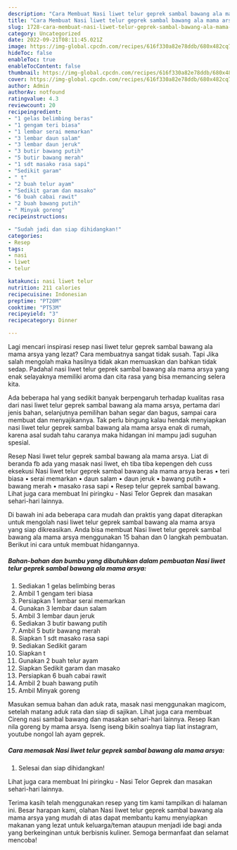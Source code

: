 ```yaml
---
description: "Cara Membuat Nasi liwet telur geprek sambal bawang ala mama arsya yang Enak"
title: "Cara Membuat Nasi liwet telur geprek sambal bawang ala mama arsya yang Enak"
slug: 1728-cara-membuat-nasi-liwet-telur-geprek-sambal-bawang-ala-mama-arsya-yang-enak
category: Uncategorized
date: 2022-09-21T08:11:45.021Z
image: https://img-global.cpcdn.com/recipes/616f330a82e78ddb/680x482cq70/nasi-liwet-telur-geprek-sambal-bawang-ala-mama-arsya-foto-resep-utama.jpg
hideToc: false
enableToc: true
enableTocContent: false
thumbnail: https://img-global.cpcdn.com/recipes/616f330a82e78ddb/680x482cq70/nasi-liwet-telur-geprek-sambal-bawang-ala-mama-arsya-foto-resep-utama.jpg
cover: https://img-global.cpcdn.com/recipes/616f330a82e78ddb/680x482cq70/nasi-liwet-telur-geprek-sambal-bawang-ala-mama-arsya-foto-resep-utama.jpg
author: Admin
authorAv: notfound
ratingvalue: 4.3
reviewcount: 20
recipeingredient:
- "1 gelas belimbing beras"
- "1 gengam teri biasa"
- "1 lembar serai memarkan"
- "3 lembar daun salam"
- "3 lembar daun jeruk"
- "3 butir bawang putih"
- "5 butir bawang merah"
- "1 sdt masako rasa sapi"
- "Sedikit garam"
- " t"
- "2 buah telur ayam"
- "Sedikit garam dan masako"
- "6 buah cabai rawit"
- "2 buah bawang putih"
- " Minyak goreng"
recipeinstructions:

- "Sudah jadi dan siap dihidangkan!"
categories:
- Resep
tags:
- nasi
- liwet
- telur

katakunci: nasi liwet telur 
nutrition: 211 calories
recipecuisine: Indonesian
preptime: "PT20M"
cooktime: "PT53M"
recipeyield: "3"
recipecategory: Dinner

---
```



Lagi mencari inspirasi resep nasi liwet telur geprek sambal bawang ala mama arsya yang lezat? Cara membuatnya sangat tidak susah. Tapi Jika salah mengolah maka hasilnya tidak akan memuaskan dan bahkan tidak sedap. Padahal nasi liwet telur geprek sambal bawang ala mama arsya yang enak selayaknya memiliki aroma dan cita rasa yang bisa memancing selera kita.


Ada beberapa hal yang sedikit banyak berpengaruh terhadap kualitas rasa dari nasi liwet telur geprek sambal bawang ala mama arsya, pertama dari jenis bahan, selanjutnya pemilihan bahan segar dan bagus, sampai cara membuat dan menyajikannya. Tak perlu bingung kalau hendak menyiapkan nasi liwet telur geprek sambal bawang ala mama arsya enak di rumah, karena asal sudah tahu caranya maka hidangan ini mampu jadi suguhan spesial.

Resep Nasi liwet telur geprek sambal bawang ala mama arsya. Liat di beranda fb ada yang masak nasi liwet, eh tiba tiba kepengen deh cuss eksekusi Nasi liwet telur geprek sambal bawang ala mama arsya beras • teri biasa • serai memarkan • daun salam • daun jeruk • bawang putih • bawang merah • masako rasa sapi • Resep telur geprek sambal bawang. Lihat juga cara membuat Ini piringku - Nasi Telor Geprek dan masakan sehari-hari lainnya.


Di bawah ini ada beberapa cara mudah dan praktis yang dapat diterapkan untuk mengolah nasi liwet telur geprek sambal bawang ala mama arsya yang siap dikreasikan. Anda bisa membuat Nasi liwet telur geprek sambal bawang ala mama arsya menggunakan 15 bahan dan 0 langkah pembuatan. Berikut ini cara untuk membuat hidangannya.

<!--inarticleads1-->

##### Bahan-bahan dan bumbu yang dibutuhkan dalam pembuatan Nasi liwet telur geprek sambal bawang ala mama arsya:

1. Sediakan 1 gelas belimbing beras
1. Ambil 1 gengam teri biasa
1. Persiapkan 1 lembar serai memarkan
1. Gunakan 3 lembar daun salam
1. Ambil 3 lembar daun jeruk
1. Sediakan 3 butir bawang putih
1. Ambil 5 butir bawang merah
1. Siapkan 1 sdt masako rasa sapi
1. Sediakan Sedikit garam
1. Siapkan  t
1. Gunakan 2 buah telur ayam
1. Siapkan Sedikit garam dan masako
1. Persiapkan 6 buah cabai rawit
1. Ambil 2 buah bawang putih
1. Ambil  Minyak goreng


Masukan semua bahan dan aduk rata, masak nasi menggunakan magicom, setelah matang aduk rata dan siap di sajikan. Lihat juga cara membuat Cireng nasi sambal bawang dan masakan sehari-hari lainnya. Resep Ikan nila goreng by mama arsya. Iseng iseng bikin soalnya tiap liat instagram, youtube nongol lah ayam geprek. 

<!--inarticleads2-->

##### Cara memasak Nasi liwet telur geprek sambal bawang ala mama arsya:


1. Selesai dan siap dihidangkan!

Lihat juga cara membuat Ini piringku - Nasi Telor Geprek dan masakan sehari-hari lainnya. 

Terima kasih telah menggunakan resep yang tim kami tampilkan di halaman ini. Besar harapan kami, olahan Nasi liwet telur geprek sambal bawang ala mama arsya yang mudah di atas dapat membantu kamu menyiapkan makanan yang lezat untuk keluarga/teman ataupun menjadi ide bagi anda yang berkeinginan untuk berbisnis kuliner. Semoga bermanfaat dan selamat mencoba!
